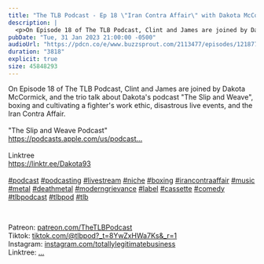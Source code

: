 ```yaml
---
title: "The TLB Podcast - Ep 18 \"Iran Contra Affair\" with Dakota McCormick"
description: |
  <p>On Episode 18 of The TLB Podcast, Clint and James are joined by Dakota McCormick, and the trio talk about Dakota&apos;s podcast &quot;The Slip and Weave&quot;, boxing and cultivating a fighter&apos;s work ethic, disastrous live events, and the Iran Contra Affair. <br/><br/>&quot;The Slip and Weave Podcast&quot;<br/><a href='https://www.youtube.com/redirect?event=video_description&amp;redir_token=QUFFLUhqbExiRmJVM3lyMk5iWjE4c0dkZ1FYckJ5ZS04d3xBQ3Jtc0trOERveU0tamx6YjZRd1JKbjF0YWRwR2NIOUhCNkdqTGtaU0czYzRBT0Z1ZjRrUlBqRkdhdVdaZE5FaXhOdXA1SG1QLXJkYVM2b282UFlQWUEwcDQ0STdNdy1qVXJnM0ozVUtINVowTWduZ0ZCTHhFbw&amp;q=https%3A%2F%2Fpodcasts.apple.com%2Fus%2Fpodcast%2Fthe-slip-and-weave-podcast%2Fid1497012104&amp;v=ob0wyoGA5AQ'>https://podcasts.apple.com/us/podcast...</a><br/><br/>Linktree<br/><a href='https://www.youtube.com/redirect?event=video_description&amp;redir_token=QUFFLUhqbDROU2RiNDRLNVR3ck81TVU2LXItalM3c3pHd3xBQ3Jtc0trRll4bkdoYk40eFZWQmdPREpvRE9JTkZXZ2VBUTROaFJJSXpQOHdrVkw5N25pV0N0QmlBMm9wOGJEaXZkQTVCSjJ3amN2aDRVRlA2RnBValVLNnJnWkZtN3F1VE1oMG43TjhHRHpvQ3k4QlByMWZacw&amp;q=https%3A%2F%2Flinktr.ee%2FDakota93&amp;v=ob0wyoGA5AQ'>https://linktr.ee/Dakota93</a><br/><br/><a href='https://www.youtube.com/hashtag/podcast'>#podcast</a> <a href='https://www.youtube.com/hashtag/podcasting'>#podcasting</a> <a href='https://www.youtube.com/hashtag/livestream'>#livestream</a> <a href='https://www.youtube.com/hashtag/niche'>#niche</a> <a href='https://www.youtube.com/hashtag/boxing'>#boxing</a> <a href='https://www.youtube.com/hashtag/irancontraaffair'>#irancontraaffair</a> <a href='https://www.youtube.com/hashtag/music'>#music</a> <a href='https://www.youtube.com/hashtag/metal'>#metal</a> <a href='https://www.youtube.com/hashtag/deathmetal'>#deathmetal</a> <a href='https://www.youtube.com/hashtag/moderngrievance'>#moderngrievance</a> <a href='https://www.youtube.com/hashtag/label'>#label</a> <a href='https://www.youtube.com/hashtag/cassette'>#cassette</a> <a href='https://www.youtube.com/hashtag/comedy'>#comedy</a> <a href='https://www.youtube.com/hashtag/tlbpodcast'>#tlbpodcast</a> <a href='https://www.youtube.com/hashtag/tlbpod'>#tlbpod</a> <a href='https://www.youtube.com/hashtag/tlb'>#tlb</a></p><p><br/></p><p>Patreon: <a href='https://www.youtube.com/redirect?event=channel_description&amp;redir_token=QUFFLUhqbHJwOWd4SjlUSkRCaG9HTnBLUWtMaUVjRWd5Z3xBQ3Jtc0tuRGV5Nl9WT0l1eTZsdjhOQUVJTmR6RzJMWDhJeFhSOElCNTNQdTBwVk9Gd0N6RE5FMWNCNmZ4TXRhNHZhS0hzdEltdEppNUlpUTFCN1lSeGZQVFNwS2dlSkUxb2p6Ui1iTTVGYmY3NVZVY0hJNWFaNA&amp;q=https%3A%2F%2Fwww.patreon.com%2FTheTLBPodcast'>patreon.com/TheTLBPodcast</a><br/>Tiktok: <a href='https://www.youtube.com/redirect?event=channel_description&amp;redir_token=QUFFLUhqa3hqQTB0SGVhSl94YjdxZnhjMEN1eWk3OXYtd3xBQ3Jtc0ttZFFJYjAxMHlXeDFsWm54Mlk3S240d2VWUGwxWjQzSmdmM3VkX2g4aHk2eTYzX1VUN1FtcjFueW9hcXEtV3FLdTZRQzNwQUt6anBGbzFLMXVhc0s4LUp2WndRV1NnY3I4dEd4WkxpZ0ZfMHBwYkJYSQ&amp;q=https%3A%2F%2Fwww.tiktok.com%2F%40tlbpod%3F_t%3D8YwZxHWa7Ks%26_r%3D1'>tiktok.com/@tlbpod?_t=8YwZxHWa7Ks&amp;_r=1</a><br/>Instagram: <a href='https://www.youtube.com/redirect?event=channel_description&amp;redir_token=QUFFLUhqbm9fRUxibWVsdmNmazlnc3YtREhhb0xfSHZTd3xBQ3Jtc0ttVGVJX3VEeld4Y255MHc5d3d1S3pVc2RGbUVIQWZGX2lXR3FBSWl0dTZfbW54WUdnUUdtanBMcEowUzA3MmNUekdBWXIzNU9VVDhZbEctbzlMOEFqbnBFQS0wRHM3bGJyUE9Hczg4ZjFUVFpLZ3g5bw&amp;q=https%3A%2F%2Fwww.instagram.com%2Ftotallylegitimatebusiness%2F'>instagram.com/totallylegitimatebusiness</a><br/>Linktree: <a href='https://www.youtube.com/redirect?event=channel_description&amp;redir_token=QUFFLUhqbU5BOGhSR2I4SlVYTGJCSldXMnhpa0pNWWJuQXxBQ3Jtc0trSS1FaDl1ZHBQVVlndjI0eFVWcTlrUFNmRS1Ka1hNRkVZQnk1WWZNSlpHLVhRNWRIYVlCRmZaa2xEbmFPTlJMaHFSblZuTTItMkxEY0phSzJaMzk5YkhGb1JJVUtnZlBXQk14VlN1Ri1nbkRJQUVNbw&amp;q=linktr.ee%2Ftotallylegitimatebusiness'>...</a></p>
pubDate: "Tue, 31 Jan 2023 21:00:00 -0500"
audioUrl: "https://pdcn.co/e/www.buzzsprout.com/2113477/episodes/12187768-the-tlb-podcast-ep-18-iran-contra-affair-with-dakota-mccormick.mp3"
duration: "3818"
explicit: true
size: 45848293
---
```


<p>On Episode 18 of The TLB Podcast, Clint and James are joined by Dakota McCormick, and the trio talk about Dakota&apos;s podcast &quot;The Slip and Weave&quot;, boxing and cultivating a fighter&apos;s work ethic, disastrous live events, and the Iran Contra Affair. <br/><br/>&quot;The Slip and Weave Podcast&quot;<br/><a href='https://www.youtube.com/redirect?event=video_description&amp;redir_token=QUFFLUhqbExiRmJVM3lyMk5iWjE4c0dkZ1FYckJ5ZS04d3xBQ3Jtc0trOERveU0tamx6YjZRd1JKbjF0YWRwR2NIOUhCNkdqTGtaU0czYzRBT0Z1ZjRrUlBqRkdhdVdaZE5FaXhOdXA1SG1QLXJkYVM2b282UFlQWUEwcDQ0STdNdy1qVXJnM0ozVUtINVowTWduZ0ZCTHhFbw&amp;q=https%3A%2F%2Fpodcasts.apple.com%2Fus%2Fpodcast%2Fthe-slip-and-weave-podcast%2Fid1497012104&amp;v=ob0wyoGA5AQ'>https://podcasts.apple.com/us/podcast...</a><br/><br/>Linktree<br/><a href='https://www.youtube.com/redirect?event=video_description&amp;redir_token=QUFFLUhqbDROU2RiNDRLNVR3ck81TVU2LXItalM3c3pHd3xBQ3Jtc0trRll4bkdoYk40eFZWQmdPREpvRE9JTkZXZ2VBUTROaFJJSXpQOHdrVkw5N25pV0N0QmlBMm9wOGJEaXZkQTVCSjJ3amN2aDRVRlA2RnBValVLNnJnWkZtN3F1VE1oMG43TjhHRHpvQ3k4QlByMWZacw&amp;q=https%3A%2F%2Flinktr.ee%2FDakota93&amp;v=ob0wyoGA5AQ'>https://linktr.ee/Dakota93</a><br/><br/><a href='https://www.youtube.com/hashtag/podcast'>#podcast</a> <a href='https://www.youtube.com/hashtag/podcasting'>#podcasting</a> <a href='https://www.youtube.com/hashtag/livestream'>#livestream</a> <a href='https://www.youtube.com/hashtag/niche'>#niche</a> <a href='https://www.youtube.com/hashtag/boxing'>#boxing</a> <a href='https://www.youtube.com/hashtag/irancontraaffair'>#irancontraaffair</a> <a href='https://www.youtube.com/hashtag/music'>#music</a> <a href='https://www.youtube.com/hashtag/metal'>#metal</a> <a href='https://www.youtube.com/hashtag/deathmetal'>#deathmetal</a> <a href='https://www.youtube.com/hashtag/moderngrievance'>#moderngrievance</a> <a href='https://www.youtube.com/hashtag/label'>#label</a> <a href='https://www.youtube.com/hashtag/cassette'>#cassette</a> <a href='https://www.youtube.com/hashtag/comedy'>#comedy</a> <a href='https://www.youtube.com/hashtag/tlbpodcast'>#tlbpodcast</a> <a href='https://www.youtube.com/hashtag/tlbpod'>#tlbpod</a> <a href='https://www.youtube.com/hashtag/tlb'>#tlb</a></p><p><br/></p><p>Patreon: <a href='https://www.youtube.com/redirect?event=channel_description&amp;redir_token=QUFFLUhqbHJwOWd4SjlUSkRCaG9HTnBLUWtMaUVjRWd5Z3xBQ3Jtc0tuRGV5Nl9WT0l1eTZsdjhOQUVJTmR6RzJMWDhJeFhSOElCNTNQdTBwVk9Gd0N6RE5FMWNCNmZ4TXRhNHZhS0hzdEltdEppNUlpUTFCN1lSeGZQVFNwS2dlSkUxb2p6Ui1iTTVGYmY3NVZVY0hJNWFaNA&amp;q=https%3A%2F%2Fwww.patreon.com%2FTheTLBPodcast'>patreon.com/TheTLBPodcast</a><br/>Tiktok: <a href='https://www.youtube.com/redirect?event=channel_description&amp;redir_token=QUFFLUhqa3hqQTB0SGVhSl94YjdxZnhjMEN1eWk3OXYtd3xBQ3Jtc0ttZFFJYjAxMHlXeDFsWm54Mlk3S240d2VWUGwxWjQzSmdmM3VkX2g4aHk2eTYzX1VUN1FtcjFueW9hcXEtV3FLdTZRQzNwQUt6anBGbzFLMXVhc0s4LUp2WndRV1NnY3I4dEd4WkxpZ0ZfMHBwYkJYSQ&amp;q=https%3A%2F%2Fwww.tiktok.com%2F%40tlbpod%3F_t%3D8YwZxHWa7Ks%26_r%3D1'>tiktok.com/@tlbpod?_t=8YwZxHWa7Ks&amp;_r=1</a><br/>Instagram: <a href='https://www.youtube.com/redirect?event=channel_description&amp;redir_token=QUFFLUhqbm9fRUxibWVsdmNmazlnc3YtREhhb0xfSHZTd3xBQ3Jtc0ttVGVJX3VEeld4Y255MHc5d3d1S3pVc2RGbUVIQWZGX2lXR3FBSWl0dTZfbW54WUdnUUdtanBMcEowUzA3MmNUekdBWXIzNU9VVDhZbEctbzlMOEFqbnBFQS0wRHM3bGJyUE9Hczg4ZjFUVFpLZ3g5bw&amp;q=https%3A%2F%2Fwww.instagram.com%2Ftotallylegitimatebusiness%2F'>instagram.com/totallylegitimatebusiness</a><br/>Linktree: <a href='https://www.youtube.com/redirect?event=channel_description&amp;redir_token=QUFFLUhqbU5BOGhSR2I4SlVYTGJCSldXMnhpa0pNWWJuQXxBQ3Jtc0trSS1FaDl1ZHBQVVlndjI0eFVWcTlrUFNmRS1Ka1hNRkVZQnk1WWZNSlpHLVhRNWRIYVlCRmZaa2xEbmFPTlJMaHFSblZuTTItMkxEY0phSzJaMzk5YkhGb1JJVUtnZlBXQk14VlN1Ri1nbkRJQUVNbw&amp;q=linktr.ee%2Ftotallylegitimatebusiness'>...</a></p>
